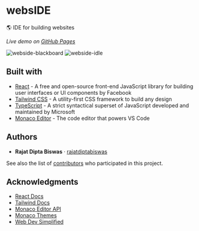 # websIDE
:earth_americas: IDE for building websites

*Live demo on [GitHub Pages](https://rajatdiptabiswas.github.io/webs-ide)*

![webside-blackboard](https://user-images.githubusercontent.com/32998741/165367504-eb9fb66f-7b3a-4f16-8b09-9a573fea075c.png)
![webside-idle](https://user-images.githubusercontent.com/32998741/165367519-f9175124-09f7-4f75-8342-107427e89fe5.png)


## Built with

* [React](https://reactjs.org/) - A free and open-source front-end JavaScript library for building user interfaces or UI components by Facebook
* [Tailwind CSS](https://tailwindcss.com/) - A utility-first CSS framework to build any design
* [TypeScript](https://www.typescriptlang.org/) - A strict syntactical superset of JavaScript developed and maintained by Microsoft
* [Monaco Editor](https://microsoft.github.io/monaco-editor/) - The code editor that powers VS Code


## Authors

* **Rajat Dipta Biswas** · [rajatdiptabiswas](https://github.com/rajatdiptabiswas)

See also the list of [contributors](https://github.com/rajatdiptabiswas/webs-ide/contributors) who participated in this project.


## Acknowledgments
- [React Docs](https://reactjs.org/docs)
- [Tailwind Docs](https://tailwindcss.com/docs)
- [Monaco Editor API](https://microsoft.github.io/monaco-editor/api/index.html)
- [Monaco Themes](https://github.com/brijeshb42/monaco-themes)
- [Web Dev Simplified](https://www.youtube.com/watch?v=wcVxX7lu2d4)
